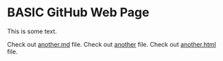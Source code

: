 # BASIC GitHub Web Page

This is some text.

Check out [another.md](another.md) file.
Check out [another](another) file.
Check out [another.html](another.html) file.
